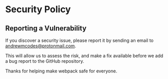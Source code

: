 # Security Policy

## Reporting a Vulnerability

If you discover a security issue, please report it by sending an
email to [andrewmcodes@protonmail.com](mailto:andrewmcodes@protonmail.com).

This will allow us to assess the risk, and make a fix available before we add a
bug report to the GitHub repository.

Thanks for helping make webpack safe for everyone.
